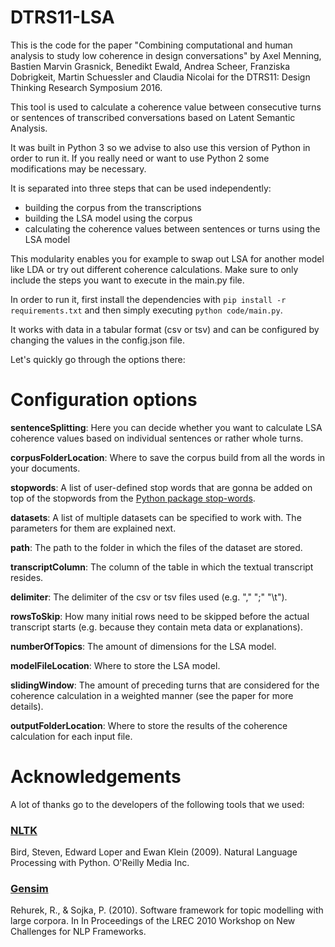 # DTRS11-LSA

This is the code for the paper "Combining computational and human analysis to study low coherence in design conversations" by Axel Menning, Bastien Marvin Grasnick, Benedikt Ewald, Andrea Scheer, Franziska Dobrigkeit, Martin Schuessler and Claudia Nicolai for the DTRS11: Design Thinking Research Symposium 2016.

This tool is used to calculate a coherence value between consecutive turns or sentences of transcribed conversations based on Latent Semantic Analysis.

It was built in Python 3 so we advise to also use this version of Python in order to run it. 
If you really need or want to use Python 2 some modifications may be necessary.
 
It is separated into three steps that can be used independently: 

- building the corpus from the transcriptions
- building the LSA model using the corpus 
- calculating the coherence values between sentences or turns using the LSA model

This modularity enables you for example to swap out LSA for another model like LDA or try out different coherence calculations. 
Make sure to only include the steps you want to execute in the main.py file.

In order to run it, first install the dependencies with ```pip install -r requirements.txt``` and then simply executing ```python code/main.py```.

It works with data in a tabular format (csv or tsv) and can be configured by changing the values in the config.json file.

Let's quickly go through the options there:

# Configuration options

__sentenceSplitting__:
Here you can decide whether you want to calculate LSA coherence values based on individual sentences or rather whole turns.

__corpusFolderLocation__:
Where to save the corpus build from all the words in your documents.

__stopwords__:
A list of user-defined stop words that are gonna be added on top of the stopwords from the [Python package stop-words](https://pypi.python.org/pypi/stop-words).

__datasets__:
A list of multiple datasets can be specified to work with. The parameters for them are explained next.

__path__:
The path to the folder in which the files of the dataset are stored.

__transcriptColumn__:
The column of the table in which the textual transcript resides.
 
__delimiter__:
The delimiter of the csv or tsv files used (e.g. "," ";" "\t").

__rowsToSkip__:
How many initial rows need to be skipped before the actual transcript starts (e.g. because they contain meta data or explanations).

__numberOfTopics__:
The amount of dimensions for the LSA model.

__modelFileLocation__:
Where to store the LSA model.

__slidingWindow__:
The amount of preceding turns that are considered for the coherence calculation in a weighted manner (see the paper for more details).
 
__outputFolderLocation__:
Where to store the results of the coherence calculation for each input file.

# Acknowledgements

A lot of thanks go to the developers of the following tools that we used:

### [NLTK](https://github.com/nltk/nltk)

Bird, Steven, Edward Loper and Ewan Klein (2009). Natural Language Processing with Python. O'Reilly Media Inc.

### [Gensim](https://github.com/RaRe-Technologies/gensim)

Rehurek, R., & Sojka, P. (2010). Software framework for topic modelling with large corpora. In In Proceedings of the LREC 2010 Workshop on New Challenges for NLP Frameworks.